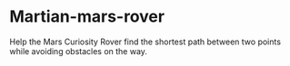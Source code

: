 # Martian-mars-rover
Help the Mars Curiosity Rover find the shortest path between two points while avoiding obstacles on the way.
